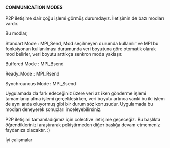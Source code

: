 #### COMMUNICATION MODES

P2P iletişime dair çoğu işlemi görmüş durumdayız. İletişimin de bazı modları vardır.

Bu modlar,

Standart Mode : MPI_Send, Mod seçilmeyen durumda kullanılır ve MPI bu fonksiyonun kullanılması durumunda veri boyutuna göre otomatik olarak mod belirler, veri boyutu arttıkça senkron moda yaklaşır.

Buffered Mode : MPI_Bsend

Ready_Mode    : MPI_Rsend

Synchrounous Mode : MPI_Ssend

Uygulamada da fark edeceğiniz üzere veri az iken gönderme işlemi tamamlanıp alma işlemi gerçekleşirken, veri boyutu artınca sanki bu iki işlem de aynı anda oluyormuş gibi bir durum söz konusudur. Uygulamada bu modları deneyerek sonuçları inceleyebilirsiniz. 

P2P iletişimi tamamladığımız için colective iletişime geçeceğiz. Bu başlıkta öğrendiklerinizi araştırarak pekiştirmeden diğer başlığa devam etmemeniz faydanıza olacaktır. :)

İyi çalışmalar




